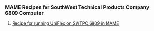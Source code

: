 ### MAME Recipes for SouthWest Technical Products Company 6809 Computer
1. [Recipe for running UniFlex on SWTPC 6809 in MAME](swtpc09d3-uniflex)

